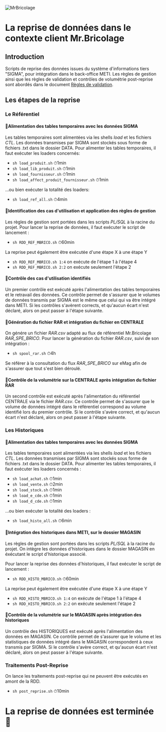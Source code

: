 ![MrBricolage](https://www.mr-bricolage.fr/static/version1551157594/frontend/Pictime/mrbricolage/fr_FR/images/mrbricolage-logo.png)
# La reprise de données dans le contexte client **Mr.Bricolage**

## Introduction
Scripts de reprise des données issues du système d'informations tiers "SIGMA", pour intégration dans le back-office METI.
Les règles de gestion ainsi que les règles de validation et contrôles de volumétrie post-reprise sont abordés dans le document [Règles de validation](https://docs.google.com/document/d/107S8XQBlX7a58akmwZmzyQYD_aJ4a2b4M-r1LLTH3SE/edit?usp=sharing).

## Les étapes de la reprise

### Le Référentiel
#### 📍Alimentation des tables temporaires avec les données SIGMA
Les tables temporaires sont alimentées via les shells _load_ et les fichiers _CTL_. Les données transmises par SIGMA sont stockés sous forme de fichiers .txt dans le dossier DATA.
Pour alimenter les tables temporaires, il faut exécuter les loaders concernés: 
- `sh load_produit.sh` ⏱1min
- `sh load_lib_produit.sh` ⏱1min
- `sh load_fournisseur.sh` ⏱1min
- `sh load_affect_produit_fournisseur.sh` ⏱1min

...ou bien exécuter la totalité des loaders:
- `sh load_ref_all.sh` ⏱4min


#### 📍Identification des cas d'utilisation et application des règles de gestion
Les règles de gestion sont portées dans les scripts _PL/SQL_ à la racine du projet.
Pour lancer la reprise de données, il faut exécuter le script de lancement :
- `sh RDD_REF_MBRICO.sh` ⏱60min

La reprise peut également être exécutée d'une étape X à une étape Y
- `sh RDD_REF_MBRICO.sh 1:4` on exécute de l'étape 1 à l'étape 4
- `sh RDD_REF_MBRICO.sh 2:2` on exécute seulement l'étape 2

#### 📍Contrôle des cas d'utilisation identifiés
Un premier contrôle est exécuté après l'alimentation des tables temporaires et le retravail des données.
Ce contrôle permet de s'assurer que le volumes de données transmis par SIGMA est le même que celui qui va être intégré dans METI.
Si les contrôles s'avèrent corrects, et qu'aucun écart n'est déclaré, alors on peut passer à l'étape suivante.

#### 📍Génération du fichier RAR et intégration du fichier en CENTRALE
On génére un fichier _RAR.csv_ adapté au flux de référentiel Mr.Bricolage _RAR_SPE_BRICO_.
Pour lancer la génération du fichier _RAR.csv_, suivi de son intégration :
- `sh spool_rar.sh` ⏱4h

Se référer à la consultation du flux _RAR_SPE_BRICO_ sur eMag afin de s'assurer que tout s'est bien déroulé.

#### 📍Contrôle de la volumétrie sur la CENTRALE après intégration du fichier RAR
Un second contrôle est exécuté après l'alimentation du référentiel CENTRALE via le fichier _RAR.csv_.
Ce contrôle permet de s'assurer que le volume de données intégré dans le référentiel correspond au volume identifié lors du premier contrôle.
Si le contrôle s'avère correct, et qu'aucun écart n'est déclaré, alors on peut passer à l'étape suivante.

### Les Historiques
#### 📍Alimentation des tables temporaires avec les données SIGMA
Les tables temporaires sont alimentées via les shells _load_ et les fichiers _CTL_. Les données transmises par SIGMA sont stockés sous forme de fichiers .txt dans le dossier DATA.
Pour alimenter les tables temporaires, il faut exécuter les loaders concernés : 
- `sh load_achat.sh` ⏱1min
- `sh load_vente.sh` ⏱2min
- `sh load_stock.sh` ⏱1min
- `sh load_e_cde.sh` ⏱1min
- `sh load_d_cde.sh` ⏱1min

...ou bien exécuter la totalité des loaders :
- `sh load_histo_all.sh` ⏱6min

#### 📍Intégration des historiques dans METI, sur le dossier MAGASIN
Les règles de gestion sont portées dans les scripts _PL/SQL_ à la racine du projet.
On intègre les données d'historiques dans le dossier MAGASIN en éxécutant le script d'historique associé.

Pour lancer la reprise des données d'historiques, il faut exécuter le script de lancement :
- `sh RDD_HISTO_MBRICO.sh` ⏱60min

La reprise peut également être exécutée d'une étape X à une étape Y
- `sh RDD_HISTO_MBRICO.sh 1:4` on exécute de l'étape 1 à l'étape 4
- `sh RDD_HISTO_MBRICO.sh 2:2` on exécute seulement l'étape 2

#### 📍Contrôle de la volumétrie sur le MAGASIN après intégration des historiques
Un contrôle des HISTORIQUES est exécuté après l'alimentation des données en MAGASIN.
Ce contrôle permet de s'assurer que le volume et les statistiques de données intégré dans le MAGASIN correspondent à ceux transmis par SIGMA.
Si le contrôle s'avère correct, et qu'aucun écart n'est déclaré, alors on peut passer à l'étape suivante.

### Traitements Post-Reprise
On lance les traitements post-reprise qui ne peuvent être exécutés en amont de la RDD.
- `sh post_reprise.sh` ⏱10min

# La reprise de données est terminée 🏁
